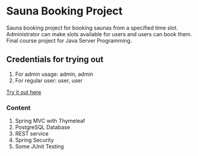 # Sauna Booking Project
Sauna booking project for booking saunas from a specified time slot. Administrator can make slots available for users and users can book them. Final course project for Java Server Programming.

## Credentials for trying out
1. For admin usage: admin, admin
2. For regular user: user, user

[Try it out here](https://saunavaraus-lehtokari.herokuapp.com/)

### Content

1. Spring MVC with Thymeleaf
2. PostgreSQL Database
3. REST service
4. Spring Security
5. Some JUnit Testing
